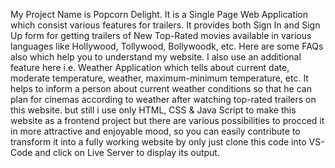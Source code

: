My Project Name is Popcorn Delight. It is a Single Page Web Application which consist various features for trailers. It provides both Sign In and Sign Up form for getting trailers of New Top-Rated movies available in various languages like Hollywood, Tollywood, Bollywoodk, etc. Here are some FAQs also which help you to understand my website. I also use an additional feature here i.e. Weather Application which tells about current date, moderate temperature, weather, maximum-minimum temperature, etc. It helps to inform a person about current weather conditions so that he can plan for cinemas according to weather after watching top-rated trailers on this website. but still i use only HTML, CSS & Java Script to make this website as a frontend project but there are various possibilities to procced it in more attractive and enjoyable mood, so you can easily contribute to transform it into a fully working website by only just clone this code into VS-Code and click on Live Server to display its output.
